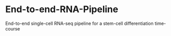# End-to-end-RNA-Pipeline
End-to-end single-cell RNA-seq pipeline for a stem-cell differentiation time-course
